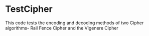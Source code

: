 # TestCipher
This code tests the encoding and decoding methods of two Cipher algorithms- Rail Fence Cipher and the Vigenere Cipher
